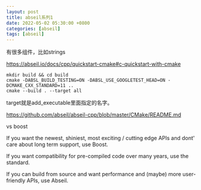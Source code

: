 ```yaml
---
layout: post
title: abseil系列1
date: 2022-05-02 05:30:00 +0800
categories: [abseil]
tags: [abseil]
---
```


有很多组件，比如strings

https://abseil.io/docs/cpp/quickstart-cmake#c-quickstart-with-cmake



```
mkdir build && cd build
cmake -DABSL_BUILD_TESTING=ON -DABSL_USE_GOOGLETEST_HEAD=ON -DCMAKE_CXX_STANDARD=11 ..
cmake --build . --target all
```

target就是add_executable里面指定的名字。



https://github.com/abseil/abseil-cpp/blob/master/CMake/README.md



vs boost 

If you want the newest, shiniest, most exciting / cutting edge APIs and dont' care about long term support, use Boost.

If you want compatibility for pre-compiled code over many years, use the standard.

If you can build from source and want performance and (maybe) more user-friendly APIs, use Abseil. 